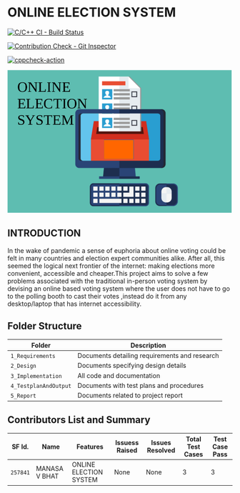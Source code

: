 # ONLINE ELECTION SYSTEM

[![C/C++ CI - Build Status](https://github.com/257841/Miniproject/actions/workflows/cbuild.yml/badge.svg)](https://github.com/257841/Miniproject/actions/workflows/cbuild.yml)

[![Contribution Check - Git Inspector](https://github.com/257841/Miniproject/actions/workflows/gitinspector.yml/badge.svg)](https://github.com/257841/Miniproject/actions/workflows/gitinspector.yml)

[![cppcheck-action](https://github.com/257841/Miniproject/actions/workflows/cppcheck.yml/badge.svg)](https://github.com/257841/Miniproject/actions/workflows/cppcheck.yml)



![](https://github.com/257841/Miniproject/blob/main/1_Requirements/poster.png)

## INTRODUCTION
 In the wake of pandemic  a sense of euphoria about online voting could be felt in many countries and election expert communities alike. After all, this seemed the logical next frontier of the internet: making elections more convenient, accessible and cheaper.This project aims to solve a few problems associated with the  traditional in-person voting system by devising an online based voting system where the user does not have to go to the polling booth to cast their votes ,instead do it from any desktop/laptop that has internet accessibility.

## Folder Structure
|Folder               | Description
|---------------------|------------------------------------------
|`1_Requirements`     | Documents detailing requirements and research
|`2_Design`           | Documents specifying design details
|`3_Implementation`   | All code and documentation
|`4_TestplanAndOutput`| Documents with test plans and procedures
|`5_Report`           | Documents related to project report


## Contributors List and Summary

SF Id. |  Name   |    Features    | Issuess Raised |Issues Resolved|Total Test Cases|Test Case Pass
-------|------------|----------------|----------------|---------------|-------------|--------------
`257841` | MANASA V BHAT  | ONLINE ELECTION SYSTEM    | None     | None  | 3  | 3 |     

